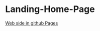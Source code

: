 # Landing-Home-Page
<a href=" https://kolanoadrian.github.io/Landing-Home-Page/">Web side in github Pages</a>